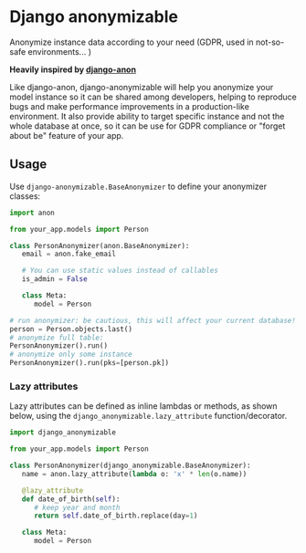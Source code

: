 # Django anonymizable

Anonymize instance data according to your need (GDPR, used in not-so-safe environments... )

**Heavily inspired by [django-anon](https://github.com/Tesorio/django-anon/)**

Like django-anon, django-anonymizable will help you anonymize your model instance so it can be shared among developers, helping to reproduce bugs and make performance improvements in a production-like environment.
It also provide ability to target specific instance and not the whole database at once, so it can be use for GDPR compliance or "forget about be" feature of your app.

## Usage

Use `django-anonymizable.BaseAnonymizer` to define your anonymizer classes:

```py
import anon

from your_app.models import Person

class PersonAnonymizer(anon.BaseAnonymizer):
   email = anon.fake_email

   # You can use static values instead of callables
   is_admin = False

   class Meta:
      model = Person

# run anonymizer: be cautious, this will affect your current database!
person = Person.objects.last()
# anonymize full table:
PersonAnonymizer().run()
# anonymize only some instance
PersonAnonymizer().run(pks=[person.pk])
```

### Lazy attributes

Lazy attributes can be defined as inline lambdas or methods, as shown below, using the `django_anonymizable.lazy_attribute` function/decorator.

```py
import django_anonymizable

from your_app.models import Person

class PersonAnonymizer(django_anonymizable.BaseAnonymizer):
   name = anon.lazy_attribute(lambda o: 'x' * len(o.name))

   @lazy_attribute
   def date_of_birth(self):
      # keep year and month
      return self.date_of_birth.replace(day=1)

   class Meta:
      model = Person
```

